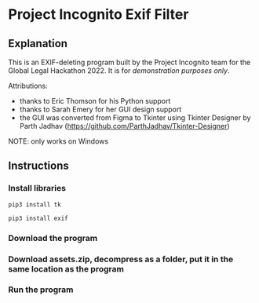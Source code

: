 # Project Incognito Exif Filter
## Explanation
This is an EXIF-deleting program built by the Project Incognito team for the Global Legal Hackathon 2022. It is for _demonstration purposes only_.

Attributions:
- thanks to Eric Thomson for his Python support
- thanks to Sarah Emery for her GUI design support
- the GUI was converted from Figma to Tkinter using Tkinter Designer by Parth Jadhav (https://github.com/ParthJadhav/Tkinter-Designer)


NOTE: only works on Windows

## Instructions
### Install libraries
```
pip3 install tk
```
```
pip3 install exif
```

### Download the program

### Download assets.zip, decompress as a folder, put it in the same location as the program

### Run the program


